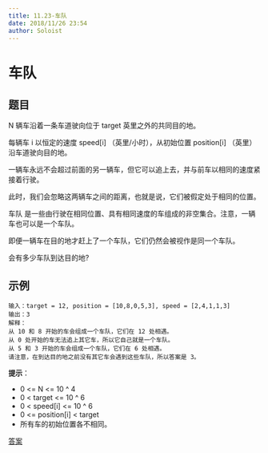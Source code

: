 ```yaml
---
title: 11.23-车队
date: 2018/11/26 23:54
author: Soloist
---
```

    
# 车队

## 题目

N  辆车沿着一条车道驶向位于 target 英里之外的共同目的地。

每辆车 i 以恒定的速度 speed[i] （英里/小时），从初始位置 position[i] （英里） 沿车道驶向目的地。

一辆车永远不会超过前面的另一辆车，但它可以追上去，并与前车以相同的速度紧接着行驶。

此时，我们会忽略这两辆车之间的距离，也就是说，它们被假定处于相同的位置。

车队 是一些由行驶在相同位置、具有相同速度的车组成的非空集合。注意，一辆车也可以是一个车队。

即便一辆车在目的地才赶上了一个车队，它们仍然会被视作是同一个车队。

会有多少车队到达目的地?

## 示例

    输入：target = 12, position = [10,8,0,5,3], speed = [2,4,1,1,3]
    输出：3
    解释：
    从 10 和 8 开始的车会组成一个车队，它们在 12 处相遇。
    从 0 处开始的车无法追上其它车，所以它自己就是一个车队。
    从 5 和 3 开始的车会组成一个车队，它们在 6 处相遇。
    请注意，在到达目的地之前没有其它车会遇到这些车队，所以答案是 3。
    
**提示**：

* 0 <= N <= 10 ^ 4
* 0 < target <= 10 ^ 6
* 0 < speed[i] <= 10 ^ 6
* 0 <= position[i] < target
* 所有车的初始位置各不相同。

[答案](https://github.com/aSoloist/java-algorithm/blob/master/code/11.23/Solution.java)